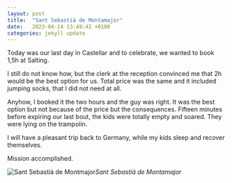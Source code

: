 ```yaml
---
layout: post
title:  "Sant Sebastià de Montamajor"
date:   2023-04-14 13:49:42 +0100
categories: jekyll update
---
```


Today was our last day in Castellar and to celebrate, we wanted to book 1,5h at Salting.  

I still do not know how, but the clerk at the reception convinced me that 2h would be the best option for us. Total price was the same and it included jumping socks, that I did not need at all.  

Anyhow, I booked it the two hours and the guy was right. It was the best option but not because of the price but the consequences. Fifteen minutes before expiring our last bout, the kids were totally empty and soared. They were lying on the trampolin.  

I will have a pleasant trip back to Germany, while my kids sleep and recover themselves.  

Mission accomplished.


![Sant Sebastià de Montmajor](https://lh3.googleusercontent.com/pw/AJFCJaWi6d8tTHQn6Gh5qycrmq2pXm6NpeU1MVZr7AtTtz2ExdLzT6oy9Kk0dO6kJjl7e6g77jxroNxlcEJ5B-9WKuDrmYf1od31tsfz1-_XgQQ7yZk-ckQ=w2400)*Sant Sebastià de Montamajor*&nbsp;



[jekyll-docs]: https://jekyllrb.com/docs/home
[jekyll-gh]:   https://github.com/jekyll/jekyll
[jekyll-talk]: https://talk.jekyllrb.com/


